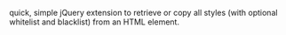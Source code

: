 quick, simple jQuery extension to retrieve or copy all styles (with optional whitelist and blacklist) from an HTML element.